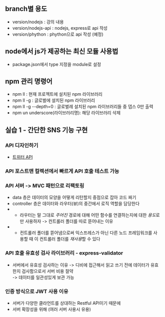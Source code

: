 ## branch별 용도

-   version/nodejs : 강의 내용
-   version/nodejs-api : nodejs, express로 api 작성
-   version/phython : phython으로 api 작성 (예정)

## node에서 js가 제공하는 최신 모듈 사용법

-   package.json에서 type 지정을 module로 설정

## npm 관리 명령어

-   npm ll : 현재 프로젝트에 설치된 npm 라이브러리
-   npm ll -g : 글로벌에 설치된 npm 라이브러리
-   npm ll -g --depth=0 : 글로벌레 설치된 npm 라이브러리들 중 뎁스 0만 출력
-   npm un underscore(라이브러리명): 해당 라이브러리 삭제

## 실습 1 - 간단한 SNS 기능 구현

### API 디자인하기

-   [트위터 API](https://protective-cairnsmore-536.notion.site/REST-API-109e7cd8c41b4588bbf62f5fc2b284e9, '노션 링크')

### API 포스트맨 컬렉션에서 빠르게 API 호출 테스트 가능

### API 서버 -> MVC 패턴으로 리팩토링

-   data 층은 데이터의 모양을 어떻게 리턴할지 중점으로 잡아 코드 짜기
-   controller 층은 데이터와 라우터(뷰)의 중간에서 로직 역할을 담당한다
-   -   라우터는 말 그대로 _주어진_ 경로에 대해 어떤 함수를 연결하는지에 대한 *용도*로만 사용하자 -> 컨트롤러 폴더를 따로 뜯어내는 이유
-   -   컨트롤러 폴더를 뜯어냄으로써 익스프레스가 아닌 다른 노드 프레임워크를 사용할 때 이 컨트롤러 폴더를 *재사용*할 수 있다

### API 호출 유효성 검사 라이브러리 - express-validator

-   서버에서 유효성 검사하는 이유
    -> 디비에 접근해서 읽고 쓰기 전에 데이터가 유효한지 검사함으로서 서버 비용 절약  
    -> 데이터를 일관성있게 보관 가능

### 인증 방식으로 JWT 사용 이유

-   서버가 다양한 클라언트를 상대하는 Restful API이기 때문에
-   서버 확장성을 위해 (여러 서버 사용시 유용)
